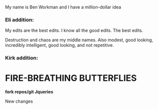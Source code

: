 
My name is Ben Workman and I have a million-dollar idea

### Eli addition:
My edits are the best edits. I know all the good edits. The best edits.


Destruction and chaos are my middle names. Also modest, good looking, incredibly intelligent, good looking, and not repetitive.

### Kirk addition:
# FIRE-BREATHING BUTTERFLIES
**fork repos/git Jqueries**

New changes
